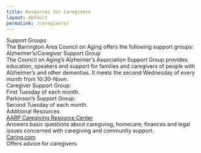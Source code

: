 ```yaml
---
title: Resources for Caregivers
layout: default
permalink: /caregivers/
---
```

<div class="heading3"> Support Groups
</div>

<div class="heading1">The Barrington Area Council on Aging offers the following support groups:</div>

<div class="heading2">Alzheimer’s/Caregiver Support Group</div>
The Council on Aging’s Alzheimer’s Association Support Group provides education, speakers and support for families and caregivers of people with Alzheimer’s and other dementias.  It meets the second Wednesday of every month from 10:30-Noon.
<div class="heading2">Caregiver Support Group:</div>
First Tuesday of each month.

<div class="heading2">Parkinson’s Support Group:</div>
Second Tuesday of each month.
<div class="heading3">Additional Resources</div>
<a href="https://www.aarp.org/caregiving/?cmp=RDRCT-CRGNG_APR12_012" alt="AARP Caregiving Resource Center">AARP Caregiving Resource Center</a>
<br>Answers basic questions about caregiving, homecare, finances and legal issues concerned with caregiving and community support.
<br><a href="https://www.caring.com/" alt="caring homepage">Caring.com</a>
<br>Offers advice for caregivers
